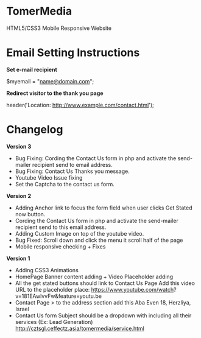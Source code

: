 TomerMedia
==========

HTML5/CSS3 Mobile Responsive Website


Email Setting Instructions
==========================

**Set e-mail recipient**

$myemail = "name@domain.com";


**Redirect visitor to the thank you page**

header('Location: http://www.example.com/contact.html');


Changelog
==========

**Version 3**

- Bug Fixing: Cording the Contact Us form in php and activate the send-mailer recipient send to email address.
- Bug Fixing: Contact Us Thanks you message.
- Youtube Video Issue fixing
- Set the Captcha to the contact us form. 


**Version 2**

- Adding Anchor link to focus the form field when user clicks Get Stated now button.
- Cording the Contact Us form in php and activate the send-mailer recipient send to this email address. 
- Adding Custom Image on top of the youtube video.
- Bug Fixed: Scroll down and click the menu it scroll half of the page
- Mobile responsive checking + Fixes


**Version 1**

- Adding CSS3 Animations
- HomePage Banner content adding + Video Placeholder adding
- All the get stated buttons should link to Contact Us Page
Add this video URL to the placeholder place: https://www.youtube.com/watch?
v=181EAwlvvFw&feature=youtu.be
- Contact Page > to the address section add this Aba Even 18, Herzliya, Israel
- Contact Us form Subject should be a dropdown with including all their services
(Ex: Lead Generation) http://cztsgl.ceffectz.asia/tomermedia/service.html
